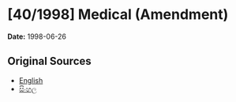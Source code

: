 # [40/1998] Medical (Amendment)

**Date:** 1998-06-26

## Original Sources

- [English](https://documents.gov.lk/view/acts/1998/6/40-1998_E.pdf)
- [සිංහල](https://documents.gov.lk/view/acts/1998/6/40-1998_S.pdf)
